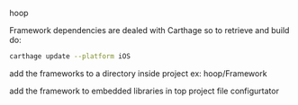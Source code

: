 hoop

Framework dependencies are dealed with Carthage so to retrieve and build do:

```bash
carthage update --platform iOS
```

add the frameworks to a directory inside project ex: hoop/Framework

add the framework to embedded libraries in top project file configurtator
